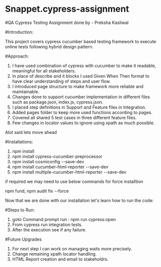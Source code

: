 # Snappet.cypress-assignment

#QA Cypress Testing Assignment done by - Preksha Kasliwal

#Introduction:

This project covers cypress cucumber based testing framework to execute online tests following hybrid design pattern. 

#Approach: 

1. I have used combination of cypress with cucumber to make it readable, meaningful for all stakeholders. 
2. In place of describe and it blocks I used Given When Then format to have clear understanding of steps and user flow.
3. I introduced page structure to make framework more reliable and maintainable.
4. Changes done to support cucumber implementation in different files such as package.json, index.js, cypress.json.
5. I placed step definitions in Support and Feature files in Integration.
6. Added pages folder to keep more used functions according to pages.
7. Covered all shared 5 test cases in three different feature files.
8. Few changes in locator values to ignore using xpath as much possible.


Alot said lets move ahead

#Installations: 

1. npm install
2. npm install cypress-cucumber-preprocessor
3. npm install cosmiconfig --save-dev
4. npm install cucumber-html-reporter --save-dev
5. npm install multiple-cucumber-html-reporter --save-dev

if required we may need to use below commands for force installtion

npm fund, npm audit fix --force

Now that we are done with our installation let's learn how to run the code:

#Steps to Run:

1. goto Command prompt run : npm run cypress:open
2. From cypress run integration tests.
3. After the execution see if any failure.

#Future Upgrades
 1. For next step I can work on managing waits more precisely.
 2. Change remaining xpath locator handling.
 3. HTML Report creation and email to stakeholdrs.
